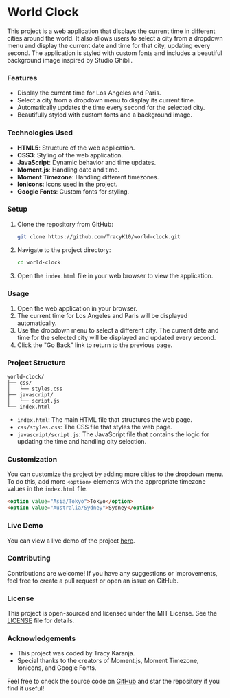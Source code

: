 # World Clock

This project is a web application that displays the current time in different cities around the world. It also allows users to select a city from a dropdown menu and display the current date and time for that city, updating every second. The application is styled with custom fonts and includes a beautiful background image inspired by Studio Ghibli.

### Features

- Display the current time for Los Angeles and Paris.
- Select a city from a dropdown menu to display its current time.
- Automatically updates the time every second for the selected city.
- Beautifully styled with custom fonts and a background image.

### Technologies Used

- **HTML5**: Structure of the web application.
- **CSS3**: Styling of the web application.
- **JavaScript**: Dynamic behavior and time updates.
- **Moment.js**: Handling date and time.
- **Moment Timezone**: Handling different timezones.
- **Ionicons**: Icons used in the project.
- **Google Fonts**: Custom fonts for styling.

### Setup

1. Clone the repository from GitHub:
   ```bash
   git clone https://github.com/TracyK10/world-clock.git
   ```

2. Navigate to the project directory:
   ```bash
   cd world-clock
   ```

3. Open the `index.html` file in your web browser to view the application.

### Usage

1. Open the web application in your browser.
2. The current time for Los Angeles and Paris will be displayed automatically.
3. Use the dropdown menu to select a different city. The current date and time for the selected city will be displayed and updated every second.
4. Click the "Go Back" link to return to the previous page.

### Project Structure

```
world-clock/
├── css/
│   └── styles.css
├── javascript/
│   └── script.js
└── index.html
```

- `index.html`: The main HTML file that structures the web page.
- `css/styles.css`: The CSS file that styles the web page.
- `javascript/script.js`: The JavaScript file that contains the logic for updating the time and handling city selection.

### Customization

You can customize the project by adding more cities to the dropdown menu. To do this, add more `<option>` elements with the appropriate timezone values in the `index.html` file.

```html
<option value="Asia/Tokyo">Tokyo</option>
<option value="Australia/Sydney">Sydney</option>
```

### Live Demo

You can view a live demo of the project [here](https://karanjatracy-world-clock.netlify.app/).

### Contributing

Contributions are welcome! If you have any suggestions or improvements, feel free to create a pull request or open an issue on GitHub.

### License

This project is open-sourced and licensed under the MIT License. See the [LICENSE](LICENSE) file for details.

### Acknowledgements

- This project was coded by Tracy Karanja.
- Special thanks to the creators of Moment.js, Moment Timezone, Ionicons, and Google Fonts.

Feel free to check the source code on [GitHub](https://github.com/TracyK10/world-clock) and star the repository if you find it useful!